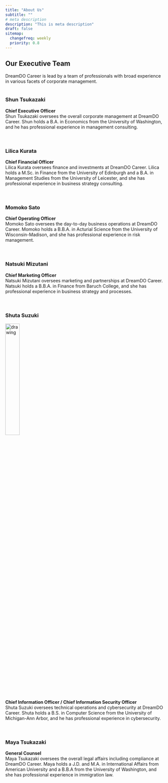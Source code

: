 ```yaml
---
title: "About Us"
subtitle: ""
# meta description
description: "This is meta description"
draft: false
sitemap:
  changefreq: weekly
  priority: 0.8
---
```


## Our Executive Team
DreamDO Career is lead by a team of professionals with broad experience in various facets of corporate management. <br/><br/>

### Shun Tsukazaki
**Chief Executive Officer** <br/>
Shun Tsukazaki oversees the overall corporate management at DreamDO Career. Shun holds a B.A. in Economics from the University of Washington, and he has professional experience in management consulting.<br/><br/><br/>

### Lilica Kurata
**Chief Financial Officer** <br/>
Lilica Kurata oversees finance and investments at DreamDO Career. Lilica holds a M.Sc. in Finance from the University of Edinburgh and a B.A. in Management Studies from the University of Leicester, and she has professional experience in business strategy consulting.<br/><br/><br/>

### Momoko Sato
**Chief Operating Officer** <br/>
Momoko Sato oversees the day-to-day business operations at DreamDO Career. Momoko holds a B.B.A. in Acturial Science from the University of Wisconsin-Madison, and she has professional experience in risk management.<br/><br/><br/>

### Natsuki Mizutani
**Chief Marketing Officer** <br/>
Natsuki Mizutani oversees marketing and partnerships at DreamDO Career. Natsuki holds a B.B.A. in Finance from Baruch College, and she has professional experience in business strategy and processes.<br/><br/><br/>

### Shuta Suzuki
<div style="text-align:left"><img src="../../images/headshot/shuta.jpg" alt="drawing" width="30%" style="display: block; margin: 0px;"/></div>

**Chief Information Officer / Chief Information Security Officer** <br/>
Shuta Suzuki oversees technical operations and cybersecurity at DreamDO Career. Shuta holds a B.S. in Computer Science from the University of Michigan-Ann Arbor, and he has professional experience in cybersecurity.<br/><br/><br/>

### Maya Tsukazaki
**General Counsel** <br/>
Maya Tsukazaki oversees the overall legal affairs including compliance at DreamDO Career. Maya holds a J.D. and M.A. in International Affairs from American University and a B.B.A from the University of Washington, and she has professional experience in immigration law.<br/><br/><br/>
